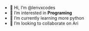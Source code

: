 - 👋 Hi, I’m @lenvxcodes
- 👀 I’m interested in **Programing**
- 🌱 I’m currently learning more python
- 💞️ I’m looking to collaborate on Ari

<!---
lenvxcodes/lenvxcodes is a ✨ special ✨ repository because its `README.md` (this file) appears on your GitHub profile.
You can click the Preview link to take a look at your changes.
--->
